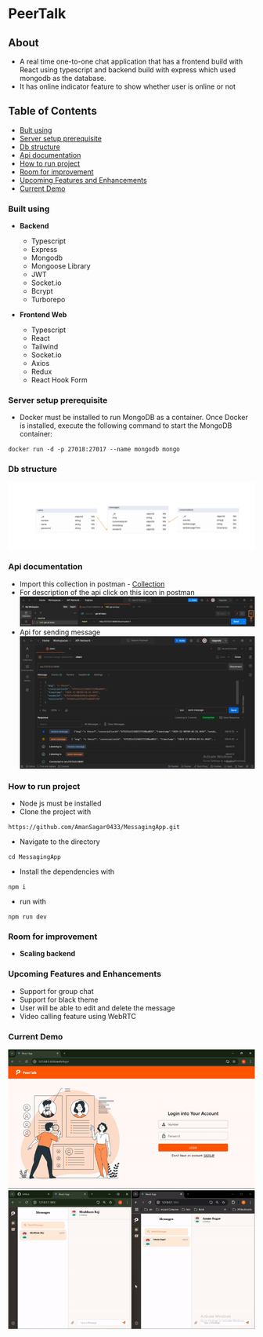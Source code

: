 # PeerTalk

## About
- A real time one-to-one chat application that has a frontend build with React using typescript and backend build with express which used mongodb as the database.
- It has online indicator feature to show whether user is online or not

## Table of Contents
- [Bult using](#bult-using)
- [Server setup prerequisite](#server-setup-prerequisite)
- [Db structure](#db-structure)
- [Api documentation](#api-documentation)
- [How to run project](#how-to-run-project)
- [Room for improvement](#room-for-improvement)
- [Upcoming Features and Enhancements](#upcoming-features-and-enhancements)
- [Current Demo](#current-demo)

### Built using

* **Backend**
    - Typescript
    - Express
    - Mongodb
    - Mongoose Library
    - JWT
    - Socket.io
    - Bcrypt
    - Turborepo


* **Frontend Web**
    - Typescript
    - React
    - Tailwind
    - Socket.io
    - Axios
    - Redux
    - React Hook Form

### Server setup prerequisite
- Docker must be installed to run MongoDB as a container. Once Docker is installed, execute the following command to start the MongoDB container:
```
docker run -d -p 27018:27017 --name mongodb mongo
```



### Db structure
<img  src="./Files/db.png">

### Api documentation
- Import this collection in postman - [Collection](./Files/peertalk.json)
- For description of the api click on this icon in postman
  <img src="./Files/description.png">
- Api for sending message
  <img  src="./Files/message-api.png">

### How to run project
- Node js must be installed
- Clone the project with
```
https://github.com/AmanSagar0433/MessagingApp.git
```
- Navigate to the directory
```
cd MessagingApp
```
- Install the dependencies with
```
npm i
```
- run with
```
npm run dev
```


### Room for improvement

* **Scaling backend**


### Upcoming Features and Enhancements
- Support for group chat
- Support for black theme
- User will be able to edit and delete the message
- Video calling feature using WebRTC

### Current Demo
![Login Demo](./Files/login.gif)
![React Web App Demo](./Files/react-web-app.gif)